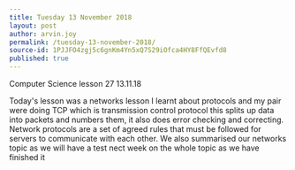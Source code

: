 ```yaml
---
title: Tuesday 13 November 2018
layout: post
author: arvin.joy
permalink: /tuesday-13-november-2018/
source-id: 1PJJFO4zgj5c6gnKm4Yn5xQ7S29iOfca4HY8FfQEvfd8
published: true
---
```

Computer Science lesson 27                                                   13.11.18

Today's lesson was a networks lesson I learnt about protocols and my pair were doing TCP which is transmission control protocol this splits up data into packets and numbers them, it also does error checking and correcting. Network protocols are a set of agreed rules that  must be followed for servers to communicate with each other. We also summarised our networks topic as we will have a test nect week on the whole topic as we have finished it

